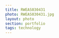 ```yaml
--- 
title: RWEAS030431 
photo: RWEAS030431.jpg 
layout: photo 
section: portfolio 
tags: technology 
---  
```

  
